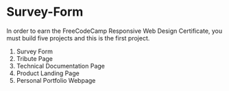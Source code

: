 # Survey-Form
In order to earn the FreeCodeCamp Responsive Web Design Certificate, you must build five projects and this is the first project.
1. Survey Form
2. Tribute Page
3. Technical Documentation Page
4. Product Landing Page
5. Personal Portfolio Webpage
